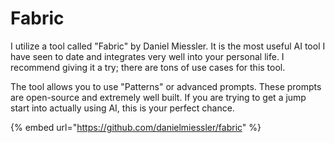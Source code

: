 # Fabric

I utilize a tool called "Fabric" by Daniel Miessler. It is the most useful AI tool I have seen to date and integrates very well into your personal life. I recommend giving it a try; there are tons of use cases for this tool.

The tool allows you to use "Patterns" or advanced prompts. These prompts are open-source and extremely well built. If you are trying to get a jump start into actually using AI, this is your perfect chance.

{% embed url="https://github.com/danielmiessler/fabric" %}
